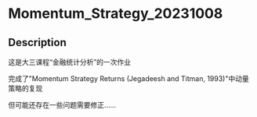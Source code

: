 # Momentum_Strategy_20231008

## Description

这是大三课程“金融统计分析”的一次作业

完成了"Momentum Strategy Returns (Jegadeesh and Titman, 1993)"中动量策略的复现

但可能还存在一些问题需要修正……